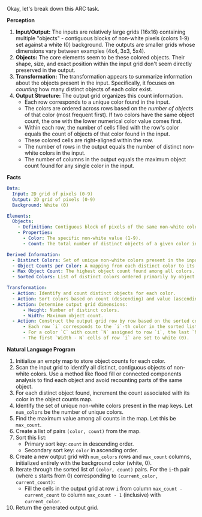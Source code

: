 Okay, let's break down this ARC task.

**Perception**

1.  **Input/Output:** The inputs are relatively large grids (16x16) containing multiple "objects" - contiguous blocks of non-white pixels (colors 1-9) set against a white (0) background. The outputs are smaller grids whose dimensions vary between examples (4x4, 3x3, 5x4).
2.  **Objects:** The core elements seem to be these colored objects. Their shape, size, and exact position within the input grid don't seem directly preserved in the output.
3.  **Transformation:** The transformation appears to summarize information about the objects present in the input. Specifically, it focuses on *counting* how many distinct objects of each color exist.
4.  **Output Structure:** The output grid organizes this count information.
    *   Each row corresponds to a unique color found in the input.
    *   The colors are ordered across rows based on the *number of objects* of that color (most frequent first). If two colors have the same object count, the one with the lower numerical color value comes first.
    *   Within each row, the number of cells filled with the row's color equals the count of objects of that color found in the input.
    *   These colored cells are right-aligned within the row.
    *   The number of rows in the output equals the number of distinct non-white colors in the input.
    *   The number of columns in the output equals the maximum object count found for any single color in the input.

**Facts**


```yaml
Data:
  Input: 2D grid of pixels (0-9)
  Output: 2D grid of pixels (0-9)
  Background: White (0)

Elements:
  Objects:
    - Definition: Contiguous block of pixels of the same non-white color (1-9).
    - Properties:
      - Color: The specific non-white value (1-9).
      - Count: The total number of distinct objects of a given color in the input grid.

Derived Information:
  - Distinct Colors: Set of unique non-white colors present in the input objects.
  - Object Counts per Color: A mapping from each distinct color to its object count.
  - Max Object Count: The highest object count found among all colors.
  - Sorted Colors: List of distinct colors ordered primarily by object count (descending) and secondarily by color value (ascending) for tie-breaking.

Transformation:
  - Action: Identify and count distinct objects for each color.
  - Action: Sort colors based on count (descending) and value (ascending tie-breaker).
  - Action: Determine output grid dimensions:
      - Height: Number of distinct colors.
      - Width: Maximum object count.
  - Action: Construct the output grid row by row based on the sorted colors:
      - Each row `i` corresponds to the `i`-th color in the sorted list.
      - For a color `C` with count `N` assigned to row `i`, the last `N` cells of row `i` are set to `C`.
      - The first `Width - N` cells of row `i` are set to white (0).
```


**Natural Language Program**

1.  Initialize an empty map to store object counts for each color.
2.  Scan the input grid to identify all distinct, contiguous objects of non-white colors. Use a method like flood fill or connected components analysis to find each object and avoid recounting parts of the same object.
3.  For each distinct object found, increment the count associated with its color in the object counts map.
4.  Identify the set of unique non-white colors present in the map keys. Let `num_colors` be the number of unique colors.
5.  Find the maximum value among all counts in the map. Let this be `max_count`.
6.  Create a list of pairs `(color, count)` from the map.
7.  Sort this list:
    *   Primary sort key: `count` in descending order.
    *   Secondary sort key: `color` in ascending order.
8.  Create a new output grid with `num_colors` rows and `max_count` columns, initialized entirely with the background color (white, 0).
9.  Iterate through the sorted list of `(color, count)` pairs. For the `i`-th pair (where `i` starts from 0) corresponding to `(current_color, current_count)`:
    *   Fill the cells in the output grid at row `i` from column `max_count - current_count` to column `max_count - 1` (inclusive) with `current_color`.
10. Return the generated output grid.